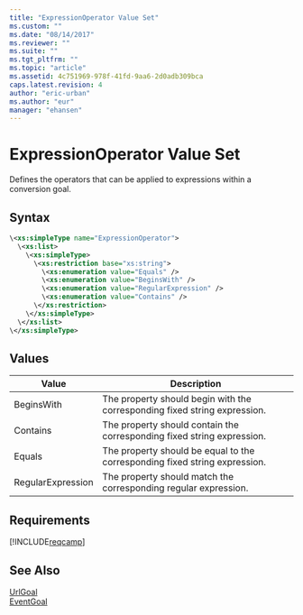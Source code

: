 ```yaml
---
title: "ExpressionOperator Value Set"
ms.custom: ""
ms.date: "08/14/2017"
ms.reviewer: ""
ms.suite: ""
ms.tgt_pltfrm: ""
ms.topic: "article"
ms.assetid: 4c751969-978f-41fd-9aa6-2d0adb309bca
caps.latest.revision: 4
author: "eric-urban"
ms.author: "eur"
manager: "ehansen"
---
```

# ExpressionOperator Value Set
Defines the operators that can be applied to expressions within a conversion goal. 

## Syntax

```xml
\<xs:simpleType name="ExpressionOperator">
  \<xs:list>
    \<xs:simpleType>
      \<xs:restriction base="xs:string">
        \<xs:enumeration value="Equals" />
        \<xs:enumeration value="BeginsWith" />
        \<xs:enumeration value="RegularExpression" />       
        \<xs:enumeration value="Contains" />
      \</xs:restriction>
    \</xs:simpleType>
  \</xs:list>
\</xs:simpleType>
```

## Values

|Value|Description|
|---------|---------------|
|BeginsWith|The property should begin with the corresponding fixed string expression.|
|Contains|The property should contain the corresponding fixed string expression.|
|Equals|The property should be equal to the corresponding fixed string expression.|
|RegularExpression|The property should match the corresponding regular expression.|

## Requirements
[!INCLUDE[reqcamp](../campaign-api/includes/reqcamp.md)]

## See Also
[UrlGoal](../campaign-api/urlgoal-data-object.md)  
[EventGoal](../campaign-api/eventgoal-data-object.md)  
